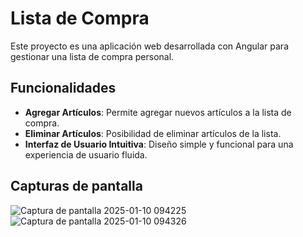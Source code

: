 # Lista de Compra

Este proyecto es una aplicación web desarrollada con Angular para gestionar una lista de compra personal.

## Funcionalidades

- **Agregar Artículos**: Permite agregar nuevos artículos a la lista de compra.
- **Eliminar Artículos**: Posibilidad de eliminar artículos de la lista.
- **Interfaz de Usuario Intuitiva**: Diseño simple y funcional para una experiencia de usuario fluida.


## Capturas de pantalla
![Captura de pantalla 2025-01-10 094225](https://github.com/user-attachments/assets/35a9e187-b6a8-4c57-81c1-4df29f74551c)
![Captura de pantalla 2025-01-10 094326](https://github.com/user-attachments/assets/9bc4398a-a268-44d6-b018-661ddf911678)
